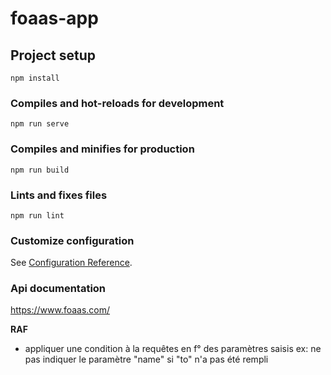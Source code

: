 # foaas-app

## Project setup
```
npm install
```

### Compiles and hot-reloads for development
```
npm run serve
```

### Compiles and minifies for production
```
npm run build
```

### Lints and fixes files
```
npm run lint
```

### Customize configuration
See [Configuration Reference](https://cli.vuejs.org/config/).

### Api documentation
https://www.foaas.com/

__RAF__
* appliquer une condition à la requêtes en f° des paramètres saisis
ex: ne pas indiquer le paramètre "name" si "to" n'a pas été rempli
